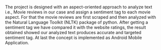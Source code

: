 The project is designed with an aspect-oriented approach to analyze text i.e., Movie reviews in our case and assign a sentiment tag to each movie aspect. For that the movie reviews are first scraped and then analyzed with the Natural Language Toolkit (NLTK) package of python. After getting a sentiment tag we have compared it with the website ratings, the result obtained showed our analyzed text produces accurate and targeted sentiment tag. At last the concept is implemented as Android Mobile Application.
